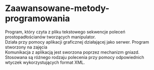 # Zaawansowane-metody-programowania
Program, który czyta z pliku tekstowego sekwencje poleceń prostopadłościanów tworzących manipulator.
<br />
Działa przy pomocy aplikacji graficznej działającej jako serwer. Program stworzony na zajęcia
<br />
Komunikacja z aplikacją jest sworzona poprzez mechanizm gniazd. Stosowana są różnego rodzaju polecenia przy pomocy
odpowiednich wtyczek wykorzystujących format XML. 
